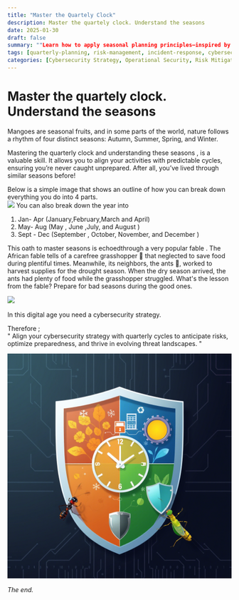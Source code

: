 ```yaml
---
title: "Master the Quartely Clock"
description: Master the quartely clock. Understand the seasons
date: 2025-01-30
draft: false 
summary: ""Learn how to apply seasonal planning principles—inspired by natural cycles and timeless wisdom—to fortify your cybersecurity operations. By breaking the year into actionable quarters, you can proactively address vulnerabilities, allocate resources strategically, and ensure resilience against both predictable and unforeseen threats.""
tags: [quarterly-planning, risk-management, incident-response, cybersecurity-resilience, threat-preparedness, operational-strategy, resource-allocation, seasonal-cycles]
categories: [Cybersecurity Strategy, Operational Security, Risk Mitigation, Incident Preparedness]
---
```


# Master the quartely clock. Understand the seasons

Mangoes are seasonal fruits, and in some parts of the world, nature follows a rhythm of four distinct seasons: Autumn, Summer, Spring, and Winter.  

Mastering the quarterly clock and understanding these seasons , is a valuable skill. It allows you to align your activities with predictable cycles, ensuring you’re never caught unprepared. After all, you’ve lived through similar seasons before!  

Below is a simple image that shows an outline of how you can break down everything you do into 4 parts.  
![](https://beta.appflowy.cloud/api/file_storage/0512efd9-7468-4c2e-b38d-422de1376f7f/v1/blob/a0f01974%2Dfe46%2D4995%2D8225%2D0abd4db71bbf/gKUMIp27v-0DX4sKyQhXqWveMjCHkoIHnjpza14tHr4=.jpg)
You can also break down the year into 
1. Jan- Apr      (January,February,March and April)
1. May- Aug    (May , June ,July, and August )
1. Sept - Dec    (September , October, November, and December )


This oath to master seasons is echoedthrough a very popular fable . The African fable tells of a carefree grasshopper 🦗 that neglected to save food during plentiful times. Meanwhile, its neighbors, the ants 🐜, worked  to harvest  supplies for the drought season. When the dry season  arrived, the ants had plenty of food while the grasshopper struggled.  What's the lesson from the fable? Prepare for bad seasons during the good ones.  

![](https://beta.appflowy.cloud/api/file_storage/0512efd9-7468-4c2e-b38d-422de1376f7f/v1/blob/a0f01974%2Dfe46%2D4995%2D8225%2D0abd4db71bbf/A8rwTQmcaRKwT8PKjbkbtKC1Lth2YptfFBL_sEZpaOg=.png)


In this digital age you need a cybersecurity strategy. 

Therefore ;  
" Align your cybersecurity strategy with quarterly cycles to anticipate risks, optimize preparedness, and thrive in evolving threat landscapes. "

![](featured.png)


_The end._



